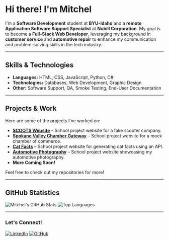 # Hi there! I'm Mitchel

I'm a **Software Development** student at **BYU-Idaho** and a **remote Application Software Support Specialist** at **Nubill Corporation**. My goal is to become a **Full-Stack Web Developer**, leveraging my background in **customer service** and **automotive repair** to enhance my communication and problem-solving skills in the tech industry.

---

## Skills & Technologies

- **Languages:** HTML, CSS, JavaScript, Python, C#
- **Technologies:** Databases, Web Development, Graphic Design
- **Other:** Software Support, QA, Smoke Testing, End-User Documentation

---

## Projects & Work

Here are some of the projects I've worked on:

- **[SCOOTS Website](https://mdrennan91.github.io/wdd230/scoots/index.html)** – School project website for a fake scooter company.
- **[Spokane Valley Chamber Gateway](https://mdrennan91.github.io/wdd230/chamber/index.html)** – School project website for a mock chamber of commerce.
- **[Cat Facts](https://mdrennan91.github.io/cse121b/catfacts.html)** – School project website for generating cat facts using an API.
- **[Automotive Photography](https://mdrennan91.github.io/wdd130/autofocus/index.html)** – School project website showcasing my automotive photography.
- **More Coming Soon!**

Feel free to check out my repositories for more!

---

## GitHub Statistics

![Mitchel's GitHub Stats](https://github-readme-stats.vercel.app/api?username=YOUR_GITHUB_USERNAME&show_icons=true&theme=dark)
![Top Languages](https://github-readme-stats.vercel.app/api/top-langs/?username=YOUR_GITHUB_USERNAME&layout=compact&theme=dark)

---

### Let's Connect!

[![LinkedIn](https://img.shields.io/badge/LinkedIn-Connect-blue?logo=linkedin)](https://www.linkedin.com/in/mdrennan-896178256/)
[![GitHub](https://img.shields.io/badge/GitHub-Follow-black?logo=github)](https://github.com/mdrennan91)

